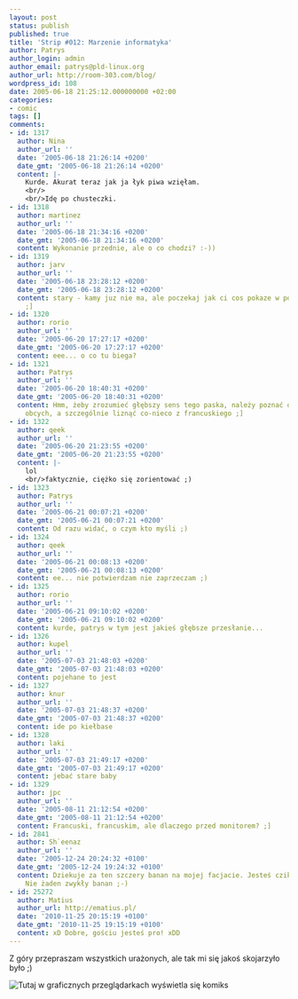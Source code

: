 ```yaml
---
layout: post
status: publish
published: true
title: 'Strip #012: Marzenie informatyka'
author: Patrys
author_login: admin
author_email: patrys@pld-linux.org
author_url: http://room-303.com/blog/
wordpress_id: 108
date: 2005-06-18 21:25:12.000000000 +02:00
categories:
- comic
tags: []
comments:
- id: 1317
  author: Nina
  author_url: ''
  date: '2005-06-18 21:26:14 +0200'
  date_gmt: '2005-06-18 21:26:14 +0200'
  content: |-
    Kurde. Akurat teraz jak ja łyk piwa wzięłam.
    <br/>
    <br/>Idę po chusteczki.
- id: 1318
  author: martinez
  author_url: ''
  date: '2005-06-18 21:34:16 +0200'
  date_gmt: '2005-06-18 21:34:16 +0200'
  content: Wykonanie przednie, ale o co chodzi? :-))
- id: 1319
  author: jarv
  author_url: ''
  date: '2005-06-18 23:28:12 +0200'
  date_gmt: '2005-06-18 23:28:12 +0200'
  content: stary - kamy juz nie ma, ale poczekaj jak ci cos pokaze w poniedzialek...
    ;]
- id: 1320
  author: rorio
  author_url: ''
  date: '2005-06-20 17:27:17 +0200'
  date_gmt: '2005-06-20 17:27:17 +0200'
  content: eee... o co tu biega?
- id: 1321
  author: Patrys
  author_url: ''
  date: '2005-06-20 18:40:31 +0200'
  date_gmt: '2005-06-20 18:40:31 +0200'
  content: Hmm, żeby zrozumieć głębszy sens tego paska, należy poznać odrobinę języków
    obcych, a szczególnie liznąć co-nieco z francuskiego ;]
- id: 1322
  author: qeek
  author_url: ''
  date: '2005-06-20 21:23:55 +0200'
  date_gmt: '2005-06-20 21:23:55 +0200'
  content: |-
    lol
    <br/>faktycznie, ciężko się zorientować ;)
- id: 1323
  author: Patrys
  author_url: ''
  date: '2005-06-21 00:07:21 +0200'
  date_gmt: '2005-06-21 00:07:21 +0200'
  content: Od razu widać, o czym kto myśli ;)
- id: 1324
  author: qeek
  author_url: ''
  date: '2005-06-21 00:08:13 +0200'
  date_gmt: '2005-06-21 00:08:13 +0200'
  content: ee... nie potwierdzam nie zaprzeczam ;)
- id: 1325
  author: rorio
  author_url: ''
  date: '2005-06-21 09:10:02 +0200'
  date_gmt: '2005-06-21 09:10:02 +0200'
  content: kurde, patrys w tym jest jakieś głębsze przesłanie...
- id: 1326
  author: kupel
  author_url: ''
  date: '2005-07-03 21:48:03 +0200'
  date_gmt: '2005-07-03 21:48:03 +0200'
  content: pojehane to jest
- id: 1327
  author: knur
  author_url: ''
  date: '2005-07-03 21:48:37 +0200'
  date_gmt: '2005-07-03 21:48:37 +0200'
  content: ide po kiełbase
- id: 1328
  author: laki
  author_url: ''
  date: '2005-07-03 21:49:17 +0200'
  date_gmt: '2005-07-03 21:49:17 +0200'
  content: jebać stare baby
- id: 1329
  author: jpc
  author_url: ''
  date: '2005-08-11 21:12:54 +0200'
  date_gmt: '2005-08-11 21:12:54 +0200'
  content: Francuski, francuskim, ale dlaczego przed monitorem? ;]
- id: 2841
  author: Sh`eenaz
  author_url: ''
  date: '2005-12-24 20:24:32 +0100'
  date_gmt: '2005-12-24 19:24:32 +0100'
  content: Dziekuje za ten szczery banan na mojej facjacie. Jesteś czikita. Tak zdecydowanie.
    Nie żaden zwykły banan ;-)
- id: 25272
  author: Matius
  author_url: http://ematius.pl/
  date: '2010-11-25 20:15:19 +0100'
  date_gmt: '2010-11-25 19:15:19 +0100'
  content: xD Dobre, gościu jesteś pro! xDD
---
```

<p>Z góry przepraszam wszystkich urażonych, ale tak mi się jakoś skojarzyło było ;)</p>

<p class="strip"><img src="http://comic.room-303.com/strips/012-it-dream.png" alt="Tutaj w graficznych przeglądarkach wyświetla się komiks" /></p>
